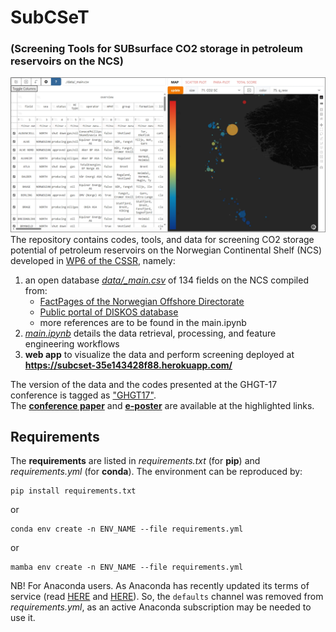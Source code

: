 # SubCSeT 
### (Screening Tools for SUBsurface CO2 storage in petroleum reservoirs on the NCS)  
![](./assets/app_view.png)
The repository contains codes, tools, and data for screening CO2 storage potential of petroleum reservoirs on the Norwegian Continental Shelf (NCS) developed in [WP6 of the CSSR](https://cssr.no/research/fa3/wp-6/), namely:
1.  an open database [*data/_main.csv*](https://github.com/cssr-tools/SubCSeT/blob/main/data/_main.csv) of 134 fields on the NCS compiled from:
    * [FactPages of the Norwegian Offshore Directorate](https://factpages.sodir.no/)  
    * [Public portal of DISKOS database](https://www.diskos.com/) 
    * more references are to be found in the main.ipynb  
2. [*main.ipynb*](https://github.com/cssr-tools/SubCSeT/blob/main/main.ipynb) details the data retrieval, processing, and feature engineering workflows  
3. **web app** to visualize the data and perform screening deployed at **https://subcset-35e143428f88.herokuapp.com/**  
  
The version of the data and the codes presented at the GHGT-17 conference  is tagged as ["GHGT17"](https://github.com/cssr-tools/SubCSeT/releases/tag/GHGT17).  
The [**conference paper**](https://papers.ssrn.com/sol3/papers.cfm?abstract_id=5069175) and [**e-poster**](https://api.ltb.io/show/ACGES) are available at the highlighted links.  

## Requirements
The **requirements** are listed in *requirements.txt* (for **pip**) and *requirements.yml* (for **conda**). The environment can be reproduced by:  
```
pip install requirements.txt
```  
or 
```
conda env create -n ENV_NAME --file requirements.yml
``` 
or 
```
mamba env create -n ENV_NAME --file requirements.yml
``` 

NB! For Anaconda users. As Anaconda has recently updated its terms of service (read [HERE](https://www.anaconda.com/blog/is-conda-free) and [HERE](https://www.anaconda.com/pricing/terms-of-service-faqs)). So, the `defaults` channel was removed from *requirements.yml*, as an active Anaconda subscription may be needed to use it. 
